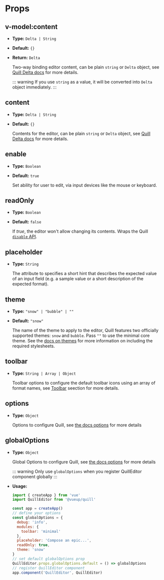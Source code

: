 # Props

## v-model:content
- **Type:** `Delta | String`
- **Default:** `{}`
- **Return:** `Delta`
  
  Two-way binding editor content, can be plain `string` or `Delta` object, see [Quill Delta docs](https://quilljs.com/docs/delta/) for more details.
  
  ::: warning
  If you use `string` as a value, it will be converted into `Delta` object immediately.
  :::

## content
- **Type:** `Delta | String`
- **Default:** `{}`

  Contents for the editor, can be plain `string` or `Delta` object, see [Quill Delta docs](https://quilljs.com/docs/delta/) for more details.

## enable
- **Type:** `Boolean`
- **Default:** `true`

  Set ability for user to edit, via input devices like the mouse or keyboard.

## readOnly
- **Type:** `Boolean`
- **Default:** `false`

  If *true*, the editor won't allow changing its contents. Wraps the Quill [`disable` API](https://quilljs.com/docs/api/#disable). 

## placeholder
- **Type:** `String`

  The attribute to specifies a short hint that describes the expected value of an input field (e.g. a sample value or a short description of the expected format).

## theme
- **Type:** `"snow" | "bubble" | ""`
- **Default:** `"snow"`

  The name of the theme to apply to the editor, Quill features two officially supported themes: `snow` and `bubble`. Pass `""` to use the minimal core theme. See the [docs on themes](https://quilljs.com/docs/themes/) for more information on including the required stylesheets. 

## toolbar
- **Type:** `String | Array | Object`

  Toolbar options to configure the default toolbar icons using an array of format names, see [Toolbar](../guide/toolbar.md) seection for more details.

## options
- **Type:** `Object`

  Options to configure Quill, see [the docs options](../guide/options.md) for more details

## globalOptions
- **Type:** `Object`

  Global Options to configure Quill, see [the docs options](../guide/options.md) for more details
  
  ::: warning
  Only use `globalOptions` when you register QuillEditor component globally
  :::

- **Usage:**

  ~~~ js
  import { createApp } from 'vue'
  import QuillEditor from '@vueup/quill'

  const app = createApp()
  // define your options
  const globalOptions = {
    debug: 'info',
    modules: {
      toolbar: 'minimal'
    },
    placeholder: 'Compose an epic...',
    readOnly: true,
    theme: 'snow'
  }
  // set default globalOptions prop
  QuillEditor.props.globalOptions.default = () => globalOptions
  // register QuillEditor component
  app.component('QuillEditor', QuillEditor)
  ~~~
